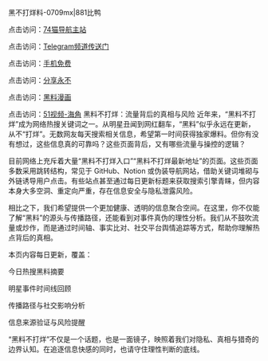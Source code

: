 黑不打烊料-0709mx|881比鸭

点击访问：<a href="https://74mao.com/">74猫导航主站</a>

点击访问：<a href="https://74mao.com/">Telegram频道传送门</a>

点击访问：<a href="https://heiliao5s28gk.pages.dev ">手机免费</a>

点击访问：<a href="https://heiliaoxrq8i9.pages.dev">分享永不</a>

点击访问：<a href="https://heiliao9wsbg3.pages.dev ">黑料漫画</a>

点击访问：<a href="https://heiliaoryrhyu.pages.dev">51视频-海角</a>
黑料不打烊：流量背后的真相与风险
近年来，“黑料不打烊”成为网络热搜关键词之一。从明星丑闻到网红翻车，“黑料”似乎永远在更新，从不“打烊”。无数网友每天搜索相关信息，希望第一时间获得独家爆料。但你有没有想过，这些信息真的可靠吗？这些页面背后，又有哪些流量与操控的逻辑？

目前网络上充斥着大量“黑料不打烊入口”“黑料不打烊最新地址”的页面。这些页面多数采用跳转结构，常见于 GitHub、Notion 或伪装导航网站，借助关键词堆砌与外链诱导用户点击。有些站点甚至通过每日更新标题来获取搜索引擎青睐，但内容本身大多空洞、重定向严重，存在信息安全与隐私泄露风险。

相比之下，我们希望提供一个更加健康、透明的信息聚合空间。在这里，你不仅能了解“黑料”的源头与传播路径，还能看到对事件真伪的理性分析。我们从不鼓吹流量或炒作，而是通过时间轴、事实比对、社交平台舆情追踪等方式，帮助你理解热点背后的真相。

本页内容每日更新，覆盖：

今日热搜黑料摘要

明星事件时间线回顾

传播路径与社交影响分析

信息来源验证与风险提醒

“黑料不打烊”不仅是一个话题，也是一面镜子，映照着我们对隐私、真相与猎奇的边界认知。在追逐信息快感的同时，也请守住理性判断的底线。
